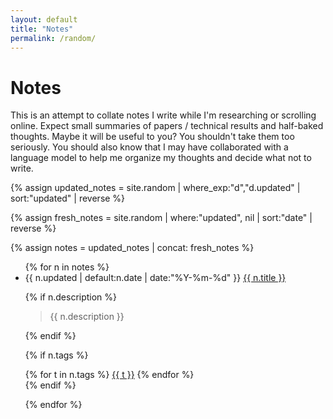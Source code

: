 ```yaml
---
layout: default
title: "Notes"
permalink: /random/
---
```


# Notes


This is an attempt to collate notes I write while I'm researching or scrolling online. Expect small summaries of papers / technical results and half-baked thoughts. Maybe it will be useful to you? You shouldn't take them too seriously. You should also know that I may have collaborated with a language model to help me organize my thoughts and decide what not to write.

{% assign updated_notes = site.random
     | where_exp:"d","d.updated"
     | sort:"updated" | reverse %}

{% assign fresh_notes = site.random
     | where:"updated", nil
     | sort:"date" | reverse %}

{% assign notes = updated_notes | concat: fresh_notes %}

<ul class="notes">
{% for n in notes %}
<li class="note-item">
  <div class="note-row">
    <span class="note-date">{{ n.updated | default:n.date | date:"%Y-%m-%d" }}</span>
    <a class="note-title" href="{{ n.url }}">{{ n.title }}</a>
  </div>

  {% if n.description %}
    <blockquote class="note-desc">{{ n.description }}</blockquote>
  {% endif %}

  {% if n.tags %}
    <div class="chips">
      {% for t in n.tags %}
        <a href="/random/tags/#{{ t | slugify }}">{{ t }}</a>
      {% endfor %}
    </div>
  {% endif %}
</li>


{% endfor %}
</ul>
